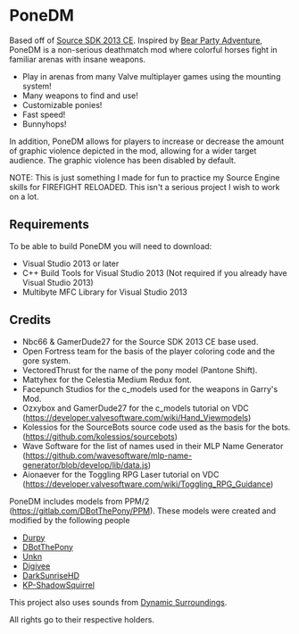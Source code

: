 # PoneDM
Based off of [Source SDK 2013 CE](https://github.com/Nbc66/source-sdk-2013-ce).
Inspired by [Bear Party Adventure](https://store.steampowered.com/app/1274450/Bear_Party_Adventure/), PoneDM is a non-serious deathmatch mod where colorful horses fight in familiar arenas with insane weapons.

* Play in arenas from many Valve multiplayer games using the mounting system!
* Many weapons to find and use!
* Customizable ponies!
* Fast speed!
* Bunnyhops!

In addition, PoneDM allows for players to increase or decrease the amount of graphic violence depicted in the mod, allowing for a wider target audience. The graphic violence has been disabled by default.

NOTE: This is just something I made for fun to practice my Source Engine skills for FIREFIGHT RELOADED. This isn't a serious project I wish to work on a lot.

## Requirements 
To be able to build PoneDM you will need to download:
* Visual Studio 2013 or later
* C++ Build Tools for Visual Studio 2013 (Not required if you already have Visual Studio 2013)
* Multibyte MFC Library for Visual Studio 2013

## Credits
* Nbc66 & GamerDude27 for the Source SDK 2013 CE base used.
* Open Fortress team for the basis of the player coloring code and the gore system.
* VectoredThrust for the name of the pony model (Pantone Shift).
* Mattyhex for the Celestia Medium Redux font.
* Facepunch Studios for the c_models used for the weapons in Garry's Mod.
* Ozxybox and GamerDude27 for the c_models tutorial on VDC (https://developer.valvesoftware.com/wiki/Hand_Viewmodels)
* Kolessios for the SourceBots source code used as the basis for the bots. (https://github.com/kolessios/sourcebots)
* Wave Software for the list of names used in their MLP Name Generator (https://github.com/wavesoftware/mlp-name-generator/blob/develop/lib/data.js)
* Aionaever for the Toggling RPG Laser tutorial on VDC (https://developer.valvesoftware.com/wiki/Toggling_RPG_Guidance)

PoneDM includes models from PPM/2 (https://gitlab.com/DBotThePony/PPM). These models were created and modified by the following people
* [Durpy](https://steamcommunity.com/id/xDeRpYx/)
* [DBotThePony](https://steamcommunity.com/id/DBotThePony)
* [Unkn](https://steamcommunity.com/id/12263)
* [Digivee](https://www.deviantart.com/digivee)
* [DarkSunriseHD](https://steamcommunity.com/id/InfinityNetworksDarkSunrise/)
* [KP-ShadowSquirrel](https://www.deviantart.com/kp-shadowsquirrel)

This project also uses sounds from [Dynamic Surroundings](https://github.com/OreCruncher/DynamicSurroundings/blob/master/CREDITS.md#sounds).

All rights go to their respective holders.